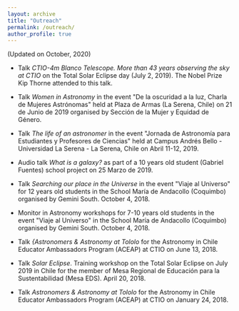 ```yaml
---
layout: archive
title: "Outreach"
permalink: /outreach/
author_profile: true
---
```


(Updated on October, 2020)

<ul>
  <li> <p> Talk <em>CTIO-4m Blanco Telescope. More than 43 years observing the sky at CTIO</em> on the Total Solar Eclipse day (July 2, 2019). The Nobel Prize Kip Thorne attended to this talk. </p> </li>

  <li> <p> Talk <em>Women in Astronomy</em> in the event "De la oscuridad a la luz, Charla de Mujeres Astrónomas" held at Plaza de Armas (La Serena, Chile) on 21 de Junio de 2019 organised by Sección de la Mujer y Equidad de Género. </p> </li>

  <li> <p> Talk <em>The life of an astronomer</em> in the event "Jornada de Astronomía para Estudiantes y Profesores de Ciencias" held at Campus Andrés Bello - Universidad La Serena - La Serena, Chile on Abril 11-12, 2019. </p> </li>

  <li> <p> Audio talk <em>What is a galaxy?</em> as part of a 10 years old student (Gabriel Fuentes) school project on 25 Marzo de 2019. </p> </li>

  <li> <p> Talk <em>Searching our place in the Universe</em> in the event "Viaje al Universo" for 12 years old students in the School María de Andacollo (Coquimbo) organised by Gemini South. October 4, 2018. </p> </li>

  <li> <p> Monitor in Astronomy workshops for 7-10 years old students in the event "Viaje al Universo" in the School María de Andacollo (Coquimbo) organised by Gemini South. October 4, 2018. </p> </li>

  <li> <p> Talk <em>{Astronomers & Astronomy at Tololo</em> for the Astronomy in Chile Educator Ambassadors Program (ACEAP) at CTIO on June 13, 2018. </p> </li>

  <li> <p> Talk <em>Solar Eclipse</em>. Training workshop on the Total Solar Eclipse on July 2019 in Chile for the member of Mesa Regional de Educación para la Sustentabilidad (Mesa EDS). April 20, 2018. </p> </li>

  <li> <p> Talk <em>Astronomers & Astronomy at Tololo</em> for the Astronomy in Chile Educator Ambassadors Program (ACEAP) at CTIO on January 24, 2018. </p> </li>
</ul>

